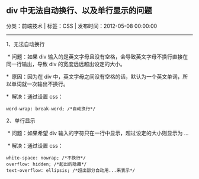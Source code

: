 ## div 中无法自动换行、以及单行显示的问题

分类：前端技术 | 标签：CSS | 发布时间：2012-05-08 00:00:00

___

1、无法自动换行

 \* 问题：如果 div
输入的是英文字母且没有空格，会导致英文字母不换行直接在同一行输出，导致 div
的宽度远远超出设定的大小。

 \*  原因：因为在 div
中，英文字母之间没有空格的话，默认为一个英文单词，所以单词就一次输出不换行。

 \*  解决：通过设置 css：
```
word-wrap: break-word; /*自动换行*/
```

2、单行显示

 \* 问题：如果希望 div 输入的字符只在一行中显示，超过设定的大小则显示为
...


 \* 解决：通过设置 css：
```
white-space: nowrap; /*不换行*/
overflow: hidden; /*超出的隐藏*/
text-overflow: ellipsis; /*超出部分自动用...来表示*/
```